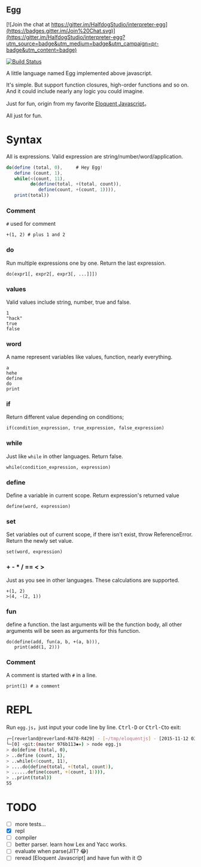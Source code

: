 Egg
----

[![Join the chat at https://gitter.im/HalfdogStudio/interpreter-egg](https://badges.gitter.im/Join%20Chat.svg)](https://gitter.im/HalfdogStudio/interpreter-egg?utm_source=badge&utm_medium=badge&utm_campaign=pr-badge&utm_content=badge)

[![Build Status](https://travis-ci.org/HalfdogStudio/interpreter-egg.png)](https://travis-ci.org/HalfdogStudio/interpreter-egg)

A little language named Egg implemented above javascript.

It's simple. But support function closures, high-order functions and so on. And it could include nearly any logic you could imagine.

Just for fun, origin from my favorite [Eloquent Javascript](http://eloquentjavascript.net/11_language.html)。

All just for fun.

Syntax
======

All is expressions. Valid expression are string/number/word/application.

```javascript
do(define (total, 0),     # Hey Egg!
   define (count, 1),
   while(<(count, 11),
         do(define(total, +(total, count)),
            define(count, +(count, 1)))),
   print(total))
```

### Comment

`#` used for comment

    +(1, 2) # plus 1 and 2

### do

Run multiple expressions one by one. Return the last expression.

    do(expr1[, expr2[, expr3[, ...]]])

### values

Valid values include string, number, true and false.

    1
    "hack"
    true
    false

### word

A name represent variables like values, function, nearly everything.

    a
    hehe
    define
    do
    print


### if

Return different value depending on conditions;

    if(condition_expression, true_expression, false_expression)

### while

Just like `while` in other languages. Return false.

    while(condition_expression, expression)

### define

Define a variable in current scope. Return expression's returned value

    define(word, expression)

### set

Set variables out of current scope, if there isn't exist, throw ReferenceError. Return the newly set value.

    set(word, expression)

### + - * / == < >

Just as you see in other languages. These calculations are supported.

    +(1, 2)
    >(4, -(2, 1))

### fun

define a function. the last arguments will be the function body, all other arguments will be seen as arguments for this function.

    do(define(add, fun(a, b, +(a, b))),
       print(add(1, 2)))

### Comment

A comment is started with `#` in a line.

    print(1) # a comment


REPL
==========

Run `egg.js`，just input your code line by line. <kbd>Ctrl-D</kbd> or <kbd>Ctrl-C</kbd>to exit:

```bash
┌─[reverland@reverland-R478-R429] - [~/tmp/eloquentjs] - [2015-11-12 03:16:54]
└─[0] <git:(master 976b113✱✈) > node egg.js
> do(define (total, 0),
> ..define (count, 1),
> ..while(<(count, 11),
> ....do(define(total, +(total, count)),
> ......define(count, +(count, 1)))),
> ..print(total))
55
```

TODO
=====

- [ ] more tests...
- [X] repl
- [ ] compiler
- [ ] better parser. learn how Lex and Yacc works.
- [ ] evaluate when parse(JIT? :joy:)
- [ ] reread [Eloquent Javascript] and have fun with it :blush:
